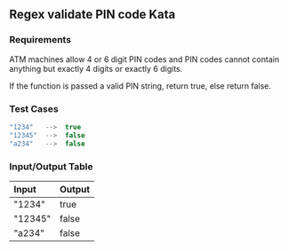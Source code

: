 ## Regex validate PIN code Kata

### Requirements 

ATM machines allow 4 or 6 digit PIN codes and PIN codes cannot contain anything but exactly 4 digits or exactly 6 digits.

If the function is passed a valid PIN string, return true, else return false.

### Test Cases

```JavaScript
"1234"   -->  true
"12345"  -->  false
"a234"   -->  false
```

### Input/Output Table

| Input                                          | Output |
| :--------------------------------------------- | :----- |
| "1234"                                      | true      |
| "12345"                                     | false      |
| "a234"                                      | false      |




